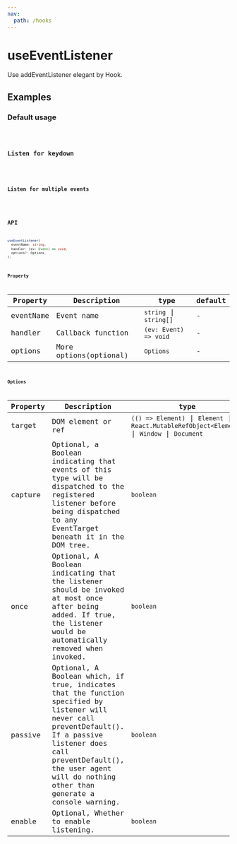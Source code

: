 ```yaml
---
nav:
  path: /hooks
---
```


# useEventListener

Use addEventListener elegant by Hook.

## Examples

### Default usage

<code src="./demo/demo1.tsx" />

### Listen for keydown

<code src="./demo/demo2.tsx" />

### Listen for multiple events

<code src="./demo/demo3.tsx" />

## API

```typescript
useEventListener(
  eventName: string,
  handler: (ev: Event) => void,
  options?: Options,
);
```

### Property

| Property  | Description            | type                   | default |
| --------- | ---------------------- | ---------------------- | ------- |
| eventName | Event name             | `string` \| `string[]` | -       |
| handler   | Callback function      | `(ev: Event) => void`  | -       |
| options   | More options(optional) | `Options`              | -       |

### Options

| Property | Description                                                                                                                                                                                                                                     | type                                                                                          | default  |
| -------- | ----------------------------------------------------------------------------------------------------------------------------------------------------------------------------------------------------------------------------------------------- | --------------------------------------------------------------------------------------------- | -------- |
| target   | DOM element or ref                                                                                                                                                                                                                              | `(() => Element)` \| `Element` \| `React.MutableRefObject<Element>` \| `Window` \| `Document` | `window` |
| capture  | Optional, a Boolean indicating that events of this type will be dispatched to the registered listener before being dispatched to any EventTarget beneath it in the DOM tree.                                                                    | `boolean`                                                                                     | `false`  |
| once     | Optional, A Boolean indicating that the listener should be invoked at most once after being added. If true, the listener would be automatically removed when invoked.                                                                           | `boolean`                                                                                     | `false`  |
| passive  | Optional, A Boolean which, if true, indicates that the function specified by listener will never call preventDefault(). If a passive listener does call preventDefault(), the user agent will do nothing other than generate a console warning. | `boolean`                                                                                     | `false`  |
| enable   | Optional, Whether to enable listening.                                                                                                                                                                                                          | `boolean`                                                                                     | `true`   |
